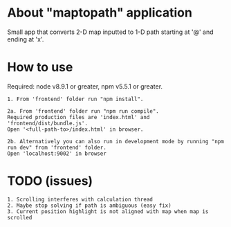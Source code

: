 # About "maptopath" application

Small app that converts 2-D map inputted to 1-D path starting at '@' and ending at 'x'.

# How to use

Required: node v8.9.1 or greater, npm v5.5.1 or greater.

    1. From 'frontend' folder run "npm install".

    2a. From 'frontend' folder run "npm run compile". 
    Required production files are 'index.html' and 'frontend/dist/bundle.js'. 
    Open '<full-path-to>/index.html' in browser.
    
    2b. Alternatively you can also run in development mode by running "npm run dev" from 'frontend' folder. 
    Open 'localhost:9002' in browser


# TODO (issues)

    1. Scrolling interferes with calculation thread
    2. Maybe stop solving if path is ambiguous (easy fix)
    3. Current position highlight is not aligned with map when map is scrolled
